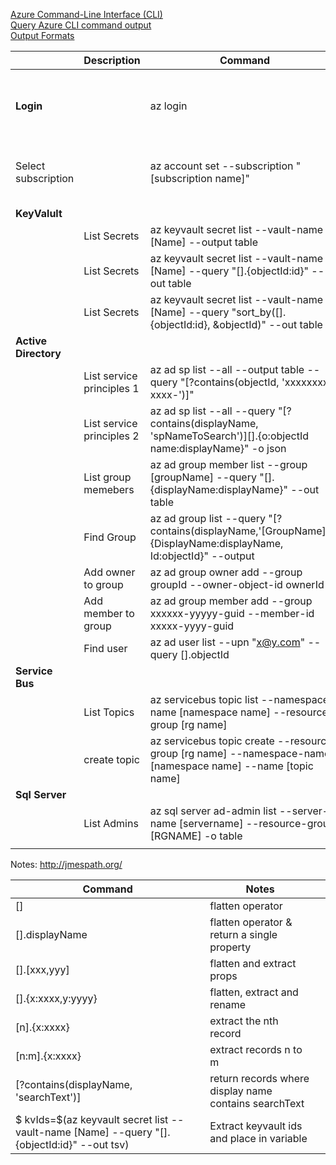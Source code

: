 [Azure Command-Line Interface (CLI)](https://docs.microsoft.com/en-us/cli/azure/?view=azure-cli-latest)</br>
[Query Azure CLI command output](https://docs.microsoft.com/en-us/cli/azure/query-azure-cli?view=azure-cli-latest)</br>
[Output Formats](https://docs.microsoft.com/en-us/cli/azure/format-output-azure-cli?view=azure-cli-latest)

||**Description**|**Command**|**Notes**|
|---|---|---|---|
|||||
|**Login**||az login|not needed in cloud shell, only when running from local machine|
|Select subscription||az account set --subscription "[subscription name]"|az account set --subscription "Development Subscription"|
|**KeyValult**||||
||List Secrets| az keyvault secret list --vault-name [Name] --output table||
||List Secrets|  az keyvault secret list --vault-name [Name] --query "[].{objectId:id}" --out table|spits out only the id|
||List Secrets|  az keyvault secret list --vault-name [Name] --query "sort_by([].{objectId:id}, &objectId)" --out table|sorts by name and spits out the id|
|**Active Directory**||||
||List service principles 1|az ad sp list --all --output table --query "[?contains(objectId, 'xxxxxxxx-xxxx-')]"| find sp with a certain Id|
||List service principles 2|az ad sp list --all --query "[?contains(displayName, 'spNameToSearch')][].{o:objectId name:displayName}" -o json|find sp with a certain name and display the name|
||List group memebers|az ad group member list --group [groupName] --query "[].{displayName:displayName}" --out table||
||Find Group|az ad group list --query "[?contains(displayName,'[GroupName]')].{DisplayName:displayName, Id:objectId}" --output ||
||Add owner to group|az ad group owner add --group groupId --owner-object-id ownerId||
||Add member to group|az ad group member add --group xxxxxx-yyyyy-guid --member-id xxxxx-yyyy-guid||
||Find user|az ad user list --upn "x@y.com" --query [].objectId||
|**Service Bus**||||
||List Topics|az servicebus topic list --namespace-name [namespace name] --resource-group [rg name]||
||create topic|az servicebus topic create --resource-group [rg name] --namespace-name [namespace name] --name [topic name]||
|**Sql Server**||||
||List Admins|az sql server ad-admin list --server-name [servername] --resource-group [RGNAME] -o table||
|||||



Notes:
http://jmespath.org/

|Command|Notes||
|---|---|---|
|[]|flatten operator||
|[].displayName|flatten operator & return a single property||
|[].[xxx,yyy]|flatten and extract props||
|[].{x:xxxx,y:yyyy}|flatten, extract and rename||
|[n].{x:xxxx}|extract the nth record||
|[n:m].{x:xxxx}|extract records n to m||
|[?contains(displayName, 'searchText')]|return records where display name contains searchText||
|$ kvIds=$(az keyvault secret list --vault-name [Name] --query "[].{objectId:id}" --out tsv)|Extract keyvault ids and place in variable||

